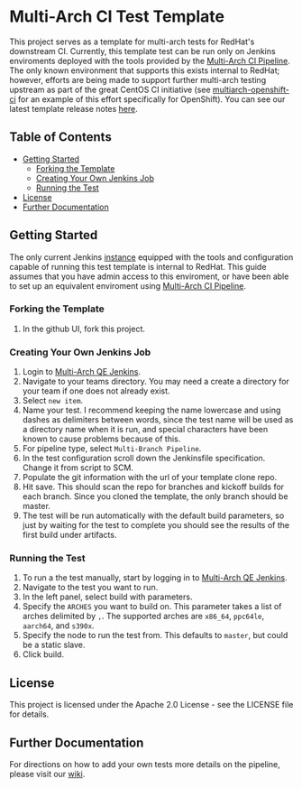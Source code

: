 # Multi-Arch CI Test Template
This project serves as a template for multi-arch tests for RedHat's downstream CI. Currently, this template test can be run only on Jenkins enviroments deployed with the tools provided by the [Multi-Arch CI Pipeline](https://github.com/RedHat-MultiArch-QE/multiarch-ci-pipeline). The only known environment that supports this exists internal to RedHat; however, efforts are being made to support further multi-arch testing upstream as part of the great CentOS CI initiative (see [multiarch-openshift-ci](https://github.com/CentOS-PaaS-SIG/multiarch-openshift-ci) for an example of this effort specifically for OpenShift). You can see our latest template release notes [here](https://github.com/RedHat-MultiArch-QE/multiarch-ci-test-template/releases).

## Table of Contents
- [Getting Started](#getting-started)
  - [Forking the Template](#forking-the-template)
  - [Creating Your Own Jenkins Job](#creating-your-own-jenkins-job)
  - [Running the Test](#running-the-test)
- [License](#license)
- [Further Documentation](#further-documentation)

## Getting Started
The only current Jenkins [instance](https://multiarch-qe-aos-jenkins.rhev-ci-vms.eng.rdu2.redhat.com) equipped with the tools and configuration capable of running this test template is internal to RedHat. This guide assumes that you have admin access to this enviroment, or have been able to set up an equivalent enviroment using [Multi-Arch CI Pipeline](https://github.com/RedHat-MultiArch-QE/multiarch-ci-pipeline).

### Forking the Template
1. In the github UI, fork this project.

### Creating Your Own Jenkins Job
1. Login to [Multi-Arch QE Jenkins](https://multiarch-qe-aos-jenkins.rhev-ci-vms.eng.rdu2.redhat.com).
2. Navigate to your teams directory. You may need a create a directory for your team if one does not already exist.
3. Select `new item`.
4. Name your test. I recommend keeping the name lowercase and using dashes as delimiters between words, since the test name will be used as a directory name when it is run, and special characters have been known to cause problems because of this.
4. For pipeline type, select `Multi-Branch Pipeline`.
5. In the test configuration scroll down the Jenkinsfile specification. Change it from script to SCM.
6. Populate the git information with the url of your template clone repo.
7. Hit save. This should scan the repo for branches and kickoff builds for each branch. Since you cloned the template, the only branch should be master. 
8. The test will be run automatically with the default build parameters, so just by waiting for the test to complete you should see the results of the first build under artifacts.

### Running the Test
1. To run a the test manually, start by logging in to [Multi-Arch QE Jenkins](https://multiarch-qe-aos-jenkins.rhev-ci-vms.eng.rdu2.redhat.com).
2. Navigate to the test you want to run.
3. In the left panel, select build with parameters.
4. Specify the `ARCHES` you want to build on. This parameter takes a list of arches delimited by `,`. The supported arches are `x86_64`, `ppc64le`, `aarch64`, and `s390x`.
5. Specify the node to run the test from. This defaults to `master`, but could be a static slave.
6. Click build.

## License
This project is licensed under the Apache 2.0 License - see the LICENSE file for details.

## Further Documentation
For directions on how to add your own tests more details on the pipeline, please visit our [wiki](https://github.com/RedHat-MultiArch-QE/multiarch-ci-test-template/wiki).

